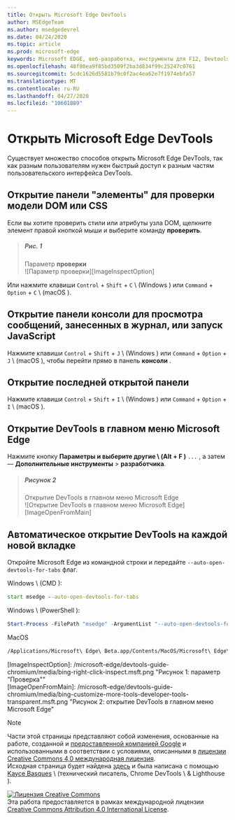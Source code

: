 ```yaml
---
title: Открыть Microsoft Edge DevTools
author: MSEdgeTeam
ms.author: msedgedevrel
ms.date: 04/24/2020
ms.topic: article
ms.prod: microsoft-edge
keywords: Microsoft EDGE, веб-разработка, инструменты для F12, Devtools
ms.openlocfilehash: 48f80ea9f85bd3509f2ba3d834f99c25247c0761
ms.sourcegitcommit: 5cdc1626d5581b79c0f2ac4ea62e7f1974ebfa57
ms.translationtype: MT
ms.contentlocale: ru-RU
ms.lasthandoff: 04/27/2020
ms.locfileid: "10601889"
---
```

<!-- Copyright Kayce Basques 

   Licensed under the Apache License, Version 2.0 (the "License");
   you may not use this file except in compliance with the License.
   You may obtain a copy of the License at

       https://www.apache.org/licenses/LICENSE-2.0

   Unless required by applicable law or agreed to in writing, software
   distributed under the License is distributed on an "AS IS" BASIS,
   WITHOUT WARRANTIES OR CONDITIONS OF ANY KIND, either express or implied.
   See the License for the specific language governing permissions and
   limitations under the License. -->





# Открыть Microsoft Edge DevTools   



Существует множество способов открыть Microsoft Edge DevTools, так как разным пользователям нужен быстрый доступ к разным частям пользовательского интерфейса DevTools.  

## Открытие панели "элементы" для проверки модели DOM или CSS   

Если вы хотите проверить стили или атрибуты узла DOM, щелкните элемент правой кнопкой мыши и выберите команду **проверить**.  

> ##### Рис. 1  
> Параметр **проверки**  
> ![Параметр проверки][ImageInspectOption]  

Или нажмите клавиши `Control` + `Shift` + `C` \ (Windows \) или `Command` + `Option` + `C` \ (macOS \).  

<!--See [Get Started With Viewing And Changing CSS][GetStartedCSS].  -->  

## Открытие панели консоли для просмотра сообщений, занесенных в журнал, или запуск JavaScript   

Нажмите клавиши `Control` + `Shift` + `J` \ (Windows \) или `Command` + `Option` + `J` \ (macOS \), чтобы перейти прямо в панель **консоли** .  

<!--See [Get Started With The Console][ConsoleGetStarted].  -->

## Открытие последней открытой панели   

Нажмите клавиши `Control` + `Shift` + `I` \ (Windows \) или `Command` + `Option` + `I` \ (macOS \).  

## Открытие DevTools в главном меню Microsoft Edge  

Нажмите кнопку **Параметры и выберите другие \ (Alt + F \)** `...` , а затем — **Дополнительные инструменты**  >  **разработчика**.  

> ##### Рисунок 2  
> Открытие DevTools в главном меню Microsoft Edge  
> ![Открытие DevTools в главном меню Microsoft Edge][ImageOpenFromMain]  

## Автоматическое открытие DevTools на каждой новой вкладке   

Откройте Microsoft Edge из командной строки и передайте `--auto-open-devtools-for-tabs` флаг.  

Windows \ (CMD \):  

```cmd
start msedge --auto-open-devtools-for-tabs
```  

Windows \ (PowerShell \):  

```powershell
Start-Process -FilePath "msedge" -ArgumentList "--auto-open-devtools-for-tabs"
```  

MacOS  

```bash
/Applications/Microsoft\ Edge\ Beta.app/Contents/MacOS/Microsoft\ Edge\ Beta --auto-open-devtools-for-tabs
```  

 



<!-- image links -->  

[ImagesMainIcon]: /microsoft-edge/devtools-guide-chromium/media/main-menu-icon.msft.png  

[ImageInspectOption]: /microsoft-edge/devtools-guide-chromium/media/bing-right-click-inspect.msft.png "Рисунок 1: параметр "Проверка""  
[ImageOpenFromMain]: /microsoft-edge/devtools-guide-chromium/media/bing-customize-more-tools-developer-tools-transparent.msft.png "Рисунок 2: открытие DevTools в главном меню Microsoft Edge"  

<!-- links -->  

<!--[ConsoleGetStarted]: /microsoft-edge/devtools-guide-chromium/console/get-started ""  -->  
<!--[GetStartedCSS]: /microsoft-edge/devtools-guide-chromium/css "CSS"  -->

> [!NOTE]
> Части этой страницы представляют собой изменения, основанные на работе, созданной и [предоставленной компанией Google][GoogleSitePolicies] и использованными в соответствии с условиями, описанными в [лицензии Creative Commons 4,0 международная лицензия][CCA4IL].  
> Исходная страница будет найдена [здесь](https://developers.google.com/web/tools/chrome-devtools/open) и была написана с помощью [Kayce Basques][KayceBasques] \ (технический писатель, Chrome DevTools \ & Lighthouse \).  

[![Лицензия Creative Commons][CCby4Image]][CCA4IL]  
Эта работа предоставляется в рамках международной лицензии [Creative Commons Attribution 4.0 International License][CCA4IL].  

[CCA4IL]: https://creativecommons.org/licenses/by/4.0  
[CCby4Image]: https://i.creativecommons.org/l/by/4.0/88x31.png  
[GoogleSitePolicies]: https://developers.google.com/terms/site-policies  
[KayceBasques]: https://developers.google.com/web/resources/contributors/kaycebasques  
